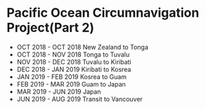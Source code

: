 # Pacific Ocean Circumnavigation Project(Part 2)

- OCT 2018 - OCT 2018    New Zealand to Tonga
- OCT 2018 - NOV 2018    Tonga to Tuvalu
- NOV 2018 - DEC 2018    Tuvalu to Kiribati
- DEC 2018 - JAN 2019    Kiribati to Kosrea
- JAN 2019 - FEB 2019    Kosrea to Guam
- FEB 2019 - MAR 2019    Guam to Japan
- MAR 2019 - JUN 2019    Japan
- JUN 2019 - AUG 2019    Transit to Vancouver